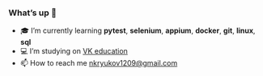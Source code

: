 ### What’s up  👋
- :mortar_board: I’m currently learning **pytest**, **selenium**, **appium**, **docker**, **git**, **linux**, **sql**
- :computer: I’m studying on [VK education](https://education.vk.company/)
- 📫 How to reach me nkryukov1209@gmail.com

